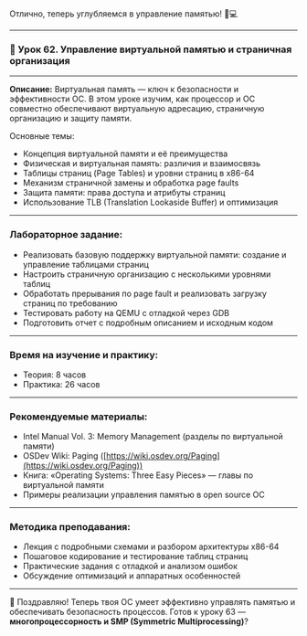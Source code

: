Отлично, теперь углубляемся в управление памятью! 🧠💻

---

### 🔹 Урок 62. Управление виртуальной памятью и страничная организация

---

**Описание:**
Виртуальная память — ключ к безопасности и эффективности ОС. В этом уроке изучим, как процессор и ОС совместно обеспечивают виртуальную адресацию, страничную организацию и защиту памяти.

Основные темы:

* Концепция виртуальной памяти и её преимущества
* Физическая и виртуальная память: различия и взаимосвязь
* Таблицы страниц (Page Tables) и уровни страниц в x86-64
* Механизм страничной замены и обработка page faults
* Защита памяти: права доступа и атрибуты страниц
* Использование TLB (Translation Lookaside Buffer) и оптимизация

---

### Лабораторное задание:

* Реализовать базовую поддержку виртуальной памяти: создание и управление таблицами страниц
* Настроить страничную организацию с несколькими уровнями таблиц
* Обработать прерывания по page fault и реализовать загрузку страниц по требованию
* Тестировать работу на QEMU с отладкой через GDB
* Подготовить отчет с подробным описанием и исходным кодом

---

### Время на изучение и практику:

* Теория: 8 часов
* Практика: 26 часов

---

### Рекомендуемые материалы:

* Intel Manual Vol. 3: Memory Management (разделы по виртуальной памяти)
* OSDev Wiki: Paging ([https://wiki.osdev.org/Paging](https://wiki.osdev.org/Paging))
* Книга: «Operating Systems: Three Easy Pieces» — главы по виртуальной памяти
* Примеры реализации управления памятью в open source ОС

---

### Методика преподавания:

* Лекция с подробными схемами и разбором архитектуры x86-64
* Пошаговое кодирование и тестирование таблиц страниц
* Практические задания с отладкой и анализом ошибок
* Обсуждение оптимизаций и аппаратных особенностей

---

🧠 Поздравляю! Теперь твоя ОС умеет эффективно управлять памятью и обеспечивать безопасность процессов. Готов к уроку 63 — **многопроцессорность и SMP (Symmetric Multiprocessing)**?
